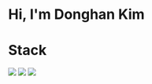 # Hi, I'm Donghan Kim

# Stack
<img src="https://img.shields.io/badge/JavaScript-F7DF1E?style=flat-square&logo=JavaScript&logoColor=000000"/>
<img src="https://img.shields.io/badge/TypeScript-3178C6?style=flat-square&logo=TypeScript&logoColor=FFFFFF"/>
<img src="https://img.shields.io/badge/Python-3776AB?style=flat-square&logo=Python&logoColor=FFFFFF"/>

<!--
**pendant-k/pendant-k** is a ✨ _special_ ✨ repository because its `README.md` (this file) appears on your GitHub profile.

Here are some ideas to get you started:

- 🔭 I’m currently working on ...
- 🌱 I’m currently learning ...
- 👯 I’m looking to collaborate on ...
- 🤔 I’m looking for help with ...
- 💬 Ask me about ...
- 📫 How to reach me: ...
- 😄 Pronouns: ...
- ⚡ Fun fact: ...
-->

